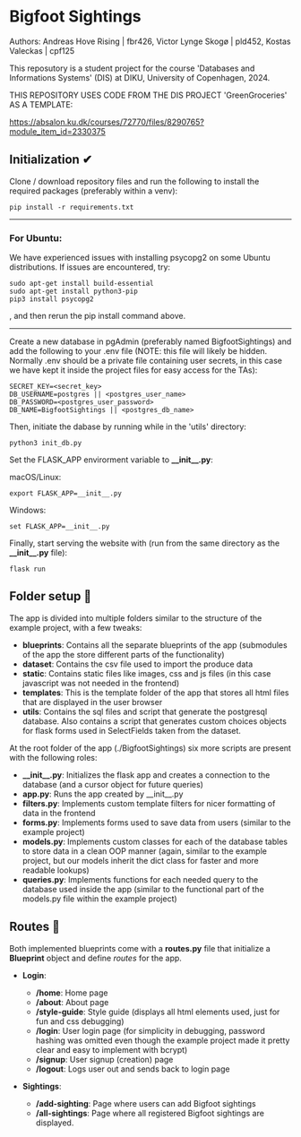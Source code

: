 # Bigfoot Sightings

Authors: Andreas Hove Rising | fbr426, Victor Lynge Skogø | pld452,  Kostas Valeckas | cpf125 

This reposutory is a student project for the course 'Databases and Informations Systems' (DIS) at
DIKU, University of Copenhagen, 2024.

THIS REPOSITORY USES CODE FROM THE DIS PROJECT 'GreenGroceries' 
AS A TEMPLATE: 

https://absalon.ku.dk/courses/72770/files/8290765?module_item_id=2330375

## Initialization ✔

Clone / download repository files and run the following to install the required packages (preferably within a venv):

    pip install -r requirements.txt
-------------------------------------

### For Ubuntu:

We have experienced issues with installing psycopg2 on some Ubuntu distributions. If issues are encountered, try:

	sudo apt-get install build-essential
	sudo apt-get install python3-pip
	pip3 install psycopg2

, and then rerun the pip install command above.

------------------------------------

Create a new database in pgAdmin (preferably named BigfootSightings) and add the following to your .env file 
(NOTE: this file will likely be hidden. Normally .env should be a private file containing user secrets, in this
case we have kept it inside the project files for easy
access for the TAs):

    SECRET_KEY=<secret_key>
    DB_USERNAME=postgres || <postgres_user_name>
    DB_PASSWORD=<postgres_user_password>
    DB_NAME=BigfootSightings || <postgres_db_name>
    
 Then, initiate the dabase by running while in the 'utils' directory:
 
    python3 init_db.py

Set the FLASK\_APP envirorment variable to __\_\_init\_\_.py__: 

macOS/Linux:

	export FLASK_APP=__init__.py

Windows:

	set FLASK_APP=__init__.py
 	
Finally, start serving the website with (run from the same directory as the __\_\_init\_\_.py__ file):

    flask run

## Folder setup 📁

The app is divided into multiple folders similar to the structure of the example project, with a few tweaks:

- __blueprints__: Contains all the separate blueprints of the app (submodules of the app the store different parts of
  the functionality)
- __dataset__: Contains the csv file used to import the produce data
- __static__: Contains static files like images, css and js files (in this case javascript was not needed in the
  frontend)
- __templates__: This is the template folder of the app that stores all html files that are displayed in the user
  browser
- __utils__: Contains the sql files and script that generate the postgresql database. Also contains a script that
  generates custom choices objects for flask forms used in SelectFields taken from the dataset.

At the root folder of the app (./BigfootSightings) six more scripts are present with the following roles:

- __\_\_init\_\_.py__: Initializes the flask app and creates a connection to the database (and a cursor object for
  future queries)
- __app.py__: Runs the app created by \_\_init__.py
- __filters.py__: Implements custom template filters for nicer formatting of data in the frontend
- __forms.py__: Implements forms used to save data from users (similar to the example project)
- __models.py__: Implements custom classes for each of the database tables to store data in a clean OOP manner (again,
  similar to the example project, but our models inherit the dict class for faster and more readable lookups)
- __queries.py__: Implements functions for each needed query to the database used inside the app (similar to the
  functional part of the models.py file within the example project)

## Routes 📌

Both implemented blueprints come with a __routes.py__ file that initialize a __Blueprint__ object and define _routes_
for the app.

- __Login__:
    - __/home__: Home page
    - __/about__: About page
    - __/style-guide__: Style guide (displays all html elements used, just for fun and css debugging)
    - __/login__: User login page (for simplicity in debugging, password hashing was omitted even though the example
      project made it pretty clear and easy to implement with bcrypt)
    - __/signup__: User signup (creation) page
    - __/logout__: Logs user out and sends back to login page

- __Sightings__:
    - __/add-sighting__: Page where users can add Bigfoot sightings
    - __/all-sightings__: Page where all registered Bigfoot sightings are displayed.
